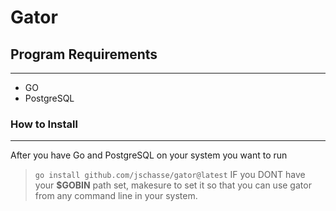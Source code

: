 # Gator

## Program Requirements
-----------------------------------------
  - GO
  - PostgreSQL

### How to Install
-----------------------------------------
  After you have Go and PostgreSQL on your system you want to run 
> ```go install github.com/jschasse/gator@latest```
  IF you DONT have your **$GOBIN** path set, makesure to set it so that you can use gator from any command line in your system.
